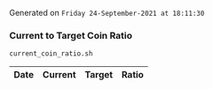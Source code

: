 Generated on `Friday 24-September-2021 at 18:11:30`

### Current to Target Coin Ratio
`current_coin_ratio.sh`

Date|Current|Target|Ratio
---|---|---|---
